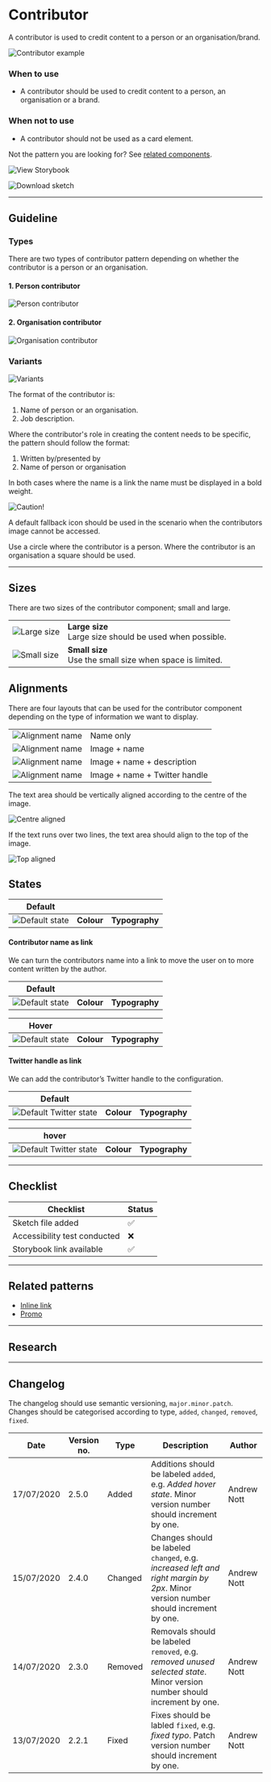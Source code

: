 # Contributor

A contributor is used to credit content to a person or an organisation/brand.

![Contributor example](contributor-example.png)

### When to use

- A contributor should be used to credit content to a person, an organisation or a brand.

### When not to use

- A contributor should not be used as a card element.

Not the pattern you are looking for? See [related components]().

![View Storybook](view-storybook.png)

![Download sketch](download-sketch.png)

***

## Guideline

### Types

There are two types of contributor pattern depending on whether the contributor is a person or an organisation.

#### 1. Person contributor

![Person contributor](person-contributor.png)


#### 2. Organisation contributor

![Organisation contributor](organisation-contributor.png)


### Variants

![Variants](variants.png)




The format of the contributor is:

1. Name of person or an organisation.
2. Job description.

Where the contributor's role in creating the content needs to be specific, the pattern should follow the format:



1. Written by/presented by
2. Name of person or organisation

In both cases where the name is a link the name must be displayed in a bold weight.


![Caution!](caution.png)

A default fallback icon should be used in the scenario when the contributors image cannot be accessed.

Use a circle where the contributor is a person. Where the contributor is an organisation a square should be used.



***

## Sizes

There are two sizes of the contributor component; small and large.

| | |
|-|-|
| ![Large size](large-size.png) | **Large size** <br> Large size should be used when possible. |
| ![Small size](small-size.png) | **Small size** <br> Use the small size when space is limited. |




## Alignments

There are four layouts that can be used for the contributor component depending on the type of information we want to display.

| | |
|-|-|
| ![Alignment name](alignment-name.png) | Name only |
| ![Alignment name](alignment-image-name.png) | Image + name |
| ![Alignment name](alignment-image-name-description.png) | Image + name + description |
| ![Alignment name](alignment-image-name-handle.png) | Image + name + Twitter handle |



The text area should be vertically aligned according to the centre of the image.

![Centre aligned](centre-aligned.png)

If the text runs over two lines, the text area should align to the top of the image.

![Top aligned](top-aligned.png)

## States

| Default | | |
| ------- |-|-|
| ![Default state](default-state.png) | **Colour** | **Typography** |

#### Contributor name as link

We can turn the contributors name into a link to move the user on to more content written by the author.

| Default | | |
| ------- |-|-|
| ![Default state](default-state.png) | **Colour** | **Typography** |


| Hover | | |
| ------- |-|-|
| ![Default state](hover-state.png) | **Colour** | **Typography** |


#### Twitter handle as link
We can add the contributor’s Twitter handle to the configuration.


| Default | | |
| ------- |-|-|
| ![Default Twitter state](default-twitter-state.png) | **Colour** | **Typography** |


| hover | | |
| ------- |-|-|
| ![Default Twitter state](twitter-hover-state.png) | **Colour** | **Typography** |


***


## Checklist

| Checklist | Status |
| --------- | ------ |
| Sketch file added | :white_check_mark: |
| Accessibility test conducted | :x: |
| Storybook link available | :white_check_mark: |


***


## Related patterns

- [Inline link]()
- [Promo]()

***


## Research



***

## Changelog

The changelog should use semantic versioning, `major.minor.patch`. Changes should be categorised according to type, `added`, `changed`, `removed`, `fixed`.

| Date | Version no. | Type | Description | Author |
| ---- | ----------- | ---- | ----------- | ------ |
| 17/07/2020 | 2.5.0 | Added | Additions should be labeled `added`, e.g. _Added hover state_. Minor version number should increment by one.| Andrew Nott |
| 15/07/2020 | 2.4.0 | Changed | Changes should be labeled `changed`, e.g. _increased left and right margin by 2px_. Minor version number should increment by one. | Andrew Nott |
| 14/07/2020 | 2.3.0 | Removed | Removals should be labeled `removed`, e.g. *removed unused selected state*. Minor version number should increment by one. | Andrew Nott |
| 13/07/2020 | 2.2.1 | Fixed | Fixes should be labled `fixed`, e.g. _fixed typo_. Patch version number should increment by one. | Andrew Nott |
